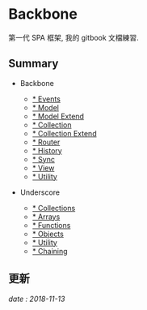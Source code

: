 # Backbone

第一代 SPA 框架,
我的 gitbook 文檔練習.

## Summary

* Backbone
  * [* Events](backbone.events.md)
  * [* Model](backbone.model.md)
  * [* Model Extend](backbone.model.extend.md)
  * [* Collection](backbone.collection.md)
  * [* Collection Extend](backbone.collection.extend.md)
  * [* Router](backbone.router.md)
  * [* History](backbone.history.md)
  * [* Sync](backbone.sync.md)
  * [* View](backbone.view.md)
  * [* Utility](backbone.utility.md)

* Underscore
  * [* Collections](underscore.collections.md)
  * [* Arrays](underscore.arrays.md)
  * [* Functions](underscore.functions.md)
  * [* Objects](underscore.objects.md)
  * [* Utility](underscore.utility.md)
  * [* Chaining](underscore.chaining.md)

## 更新 

*date : 2018-11-13*